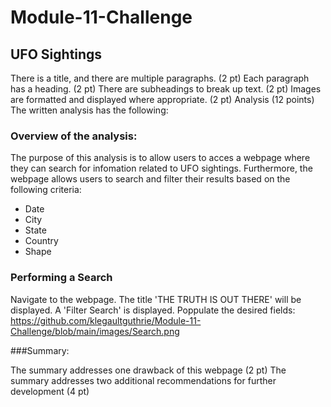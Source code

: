 # Module-11-Challenge
## UFO Sightings

There is a title, and there are multiple paragraphs. (2 pt)
Each paragraph has a heading. (2 pt)
There are subheadings to break up text. (2 pt)
Images are formatted and displayed where appropriate. (2 pt)
Analysis (12 points)
The written analysis has the following:

### Overview of the analysis:

The purpose of this analysis is to allow users to acces a webpage where they can search for infomation related to UFO sightings. Furthermore, the webpage allows users to search and filter their results based on the following criteria:
- Date
- City
- State
- Country
- Shape

### Performing a Search
Navigate to the webpage. The title 'THE TRUTH IS OUT THERE' will be displayed. A 'Filter Search' is displayed. Poppulate the desired fields:
https://github.com/klegaultguthrie/Module-11-Challenge/blob/main/images/Search.png

###Summary:

The summary addresses one drawback of this webpage (2 pt)
The summary addresses two additional recommendations for further development (4 pt)
